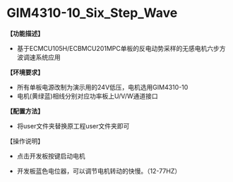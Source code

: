 # GIM4310-10_Six_Step_Wave

**【功能描述】**

- 基于ECMCU105H/ECBMCU201MPC单板的反电动势采样的无感电机六步方波调速系统应用

**【环境要求】**

- 所有单板电源改制为演示用的24V低压，电机选用GIM4310-10
- 电机(黄绿蓝)相线分别对应功率板上U/V/W通道接口

**【配置方法】**

- 将user文件夹替换原工程user文件夹即可

【操作说明】

- 点击开发板按键启动电机

- 开发板蓝色电位器，可以调节电机转动的快慢。（12-77HZ）